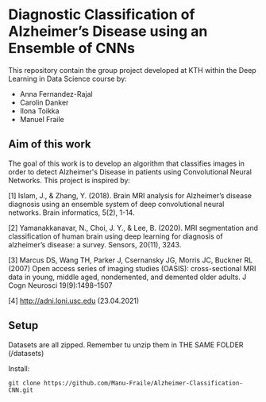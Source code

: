 # Diagnostic Classification of Alzheimer’s Disease using an Ensemble of CNNs

This repository contain the group project developed at KTH within the Deep Learning in Data Science course by:
- Anna Fernandez-Rajal
- Carolin Danker
- Ilona Toikka
- Manuel Fraile

## Aim of this work
The goal of this work is to develop an algorithm that classifies images in order to detect Alzheimer's Disease in patients using Convolutional Neural Networks. This project is inspired by:

[1] Islam, J., & Zhang, Y. (2018). Brain MRI analysis for Alzheimer’s disease diagnosis using an ensemble system of deep convolutional neural networks. Brain informatics, 5(2), 1-14.

[2] Yamanakkanavar, N., Choi, J. Y., & Lee, B. (2020). MRI segmentation and classification of human brain using deep learning for diagnosis of alzheimer’s disease: a survey. Sensors, 20(11), 3243.

[3] Marcus DS, Wang TH, Parker J, Csernansky JG, Morris JC, Buckner RL (2007) Open access series of imaging studies (OASIS): cross-sectional MRI data in young, middle aged, nondemented, and demented older adults. J Cogn Neurosci 19(9):1498–1507

[4] http://adni.loni.usc.edu (23.04.2021)

## Setup
Datasets are all zipped. Remember tu unzip them in THE SAME FOLDER (/datasets)

Install: 
```
git clone https://github.com/Manu-Fraile/Alzheimer-Classification-CNN.git
```
